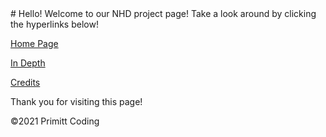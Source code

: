 <meta property="og:site_name" content="Main Page" />
# Hello! Welcome to our NHD project page! Take a look around by clicking the hyperlinks below!

[Home Page](/home)

[In Depth](/in_depth)

[Credits](/credits)


Thank you for visiting this page!



<p font-size="3" font-align="center">©2021 Primitt Coding